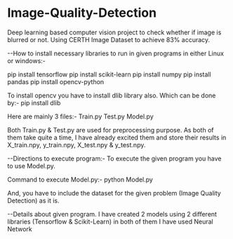 # Image-Quality-Detection
Deep learning based computer vision project to check whether if image is blurred or not. Using CERTH Image Dataset to achieve 83% accuracy.

--How to install necessary libraries to run in given programs in either Linux or windows:-

pip install tensorflow
pip install scikit-learn
pip install numpy
pip install pandas 
pip install opencv-python

To install opencv you have to install dlib library also. Which can be done by:-
pip install dlib


Here are mainly 3 files:-
Train.py
Test.py
Model.py

Both Train.py & Test.py are used for preprocessing purpose. As both of them take quite a time, I have already excited them and store their results in X_train.npy, y_train.npy, X_test.npy & y_test.npy. 

--Directions to execute program:-
To execute the given program you have to use Model.py.

Command to execute Model.py:-
python Model.py

And, you have to include the dataset for the given problem (Image Quality Detection) as it is.

--Details about given program.
I have created 2 models using 2 different libraries (Tensorflow & Scikit-Learn) in both of them I have used Neural Network
